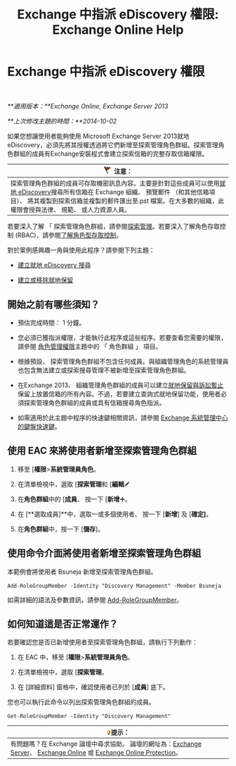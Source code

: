 ﻿---
title: 'Exchange 中指派 eDiscovery 權限: Exchange Online Help'
TOCTitle: Exchange 中指派 eDiscovery 權限
ms:assetid: 729e09d8-614b-431f-ae04-ae41fb4c628e
ms:mtpsurl: https://technet.microsoft.com/zh-tw/library/Dd298059(v=EXCHG.150)
ms:contentKeyID: 50473480
ms.date: 05/23/2018
mtps_version: v=EXCHG.150
ms.translationtype: MT
---

# Exchange 中指派 eDiscovery 權限

 

_**適用版本：**Exchange Online, Exchange Server 2013_

_**上次修改主題的時間：**2014-10-02_

如果您想讓使用者能夠使用 Microsoft Exchange Server 2013就地 eDiscovery，必須先將其授權透過將它們新增至探索管理角色群組。探索管理角色群組的成員有Exchange安裝程式會建立探索信箱的完整存取信箱權限。

<table>
<thead>
<tr class="header">
<th><img src="images/Dd876857.Caution(EXCHG.150).gif" title="注意" alt="注意" />注意：</th>
</tr>
</thead>
<tbody>
<tr class="odd">
<td>探索管理角色群組的成員可存取機密訊息內容。主要是針對這些成員可以使用<a href="in-place-ediscovery-exchange-2013-help.md">就地 eDiscovery</a>搜尋所有信箱在 Exchange 組織、 預覽郵件 （和其他信箱項目）、 將其複製到探索信箱並複製的郵件匯出至.pst 檔案。在大多數的組織，此權限會授與法律、 規範、 或人力資源人員。<br />
</td>
</tr>
</tbody>
</table>


若要深入了解 「 探索管理角色群組，請參閱[探索管理](discovery-management-exchange-2013-help.md)。若要深入了解角色存取控制 (RBAC)，請參閱[了解角色型存取控制](understanding-role-based-access-control-exchange-2013-help.md)。

對於案例感興趣一角與使用此程序？請參閱下列主題：

  - [建立就地 eDiscovery 搜尋](create-an-in-place-ediscovery-search-exchange-2013-help.md)

  - [建立或移除就地保留](create-or-remove-an-in-place-hold-exchange-2013-help.md)

## 開始之前有哪些須知？

  - 預估完成時間： 1 分鐘。

  - 您必須已獲指派權限，才能執行此程序或這些程序。若要查看您需要的權限，請參閱 [角色管理權限](role-management-permissions-exchange-2013-help.md)主題中的 「 角色群組 」 項目。

  - 根據預設， 探索管理角色群組不包含任何成員。與組織管理角色的系統管理員也包含無法建立或探索搜尋管理不被新增至探索管理角色群組。

  - 在Exchange 2013、 組織管理角色群組的成員可以建立[就地保留與訴訟暫止](in-place-hold-and-litigation-hold-exchange-2013-help.md)保留上放置信箱的所有內容。不過，若要建立查詢式就地保留功能，使用者必須探索管理角色群組的成員或具有信箱搜尋角色指派。

  - 如需適用於此主題中程序的快速鍵相關資訊，請參閱 [Exchange 系統管理中心的鍵盤快速鍵](keyboard-shortcuts-in-the-exchange-admin-center-exchange-online-protection-help.md)。

## 使用 EAC 來將使用者新增至探索管理角色群組

1.  移至 \[**權限**\>**系統管理員角色**。

2.  在清單檢視中，選取 \[**探索管理**和 \[**編輯**![編輯圖示](images/JJ218640.6f53ccb2-1f13-4c02-bea0-30690e6ea71d(EXCHG.150).gif "編輯圖示")

3.  在**角色群組**中的 \[**成員**、 按一下 \[**新增**![加入圖示](images/JJ218640.c1e75329-d6d7-4073-a27d-498590bbb558(EXCHG.150).gif "加入圖示")。

4.  在 \[**選取成員\]**中，選取一或多個使用者、 按一下 \[**新增**\] 及 \[**確定\]**。

5.  在**角色群組**中，按一下 \[**儲存**\]。

## 使用命令介面將使用者新增至探索管理角色群組

本範例會將使用者 Bsuneja 新增至探索管理角色群組。

    Add-RoleGroupMember -Identity "Discovery Management" -Member Bsuneja

如需詳細的語法及參數資訊，請參閱 [Add-RoleGroupMember](https://technet.microsoft.com/zh-tw/library/dd638207\(v=exchg.150\))。

## 如何知道這是否正常運作？

若要確認您是否已新增使用者至探索管理角色群組，請執行下列動作：

1.  在 EAC 中，移至 \[**權限**\>**系統管理員角色**。

2.  在清單檢視中，選取 \[**探索管理**。

3.  在 \[詳細資料\] 窗格中，確認使用者已列於 \[**成員**\] 底下。

您也可以執行此命令以列出探索管理角色群組的成員。

    Get-RoleGroupMember -Identity "Discovery Management"

<table>
<thead>
<tr class="header">
<th><img src="images/Bb124558.tip(EXCHG.150).gif" title="提示" alt="提示" />提示：</th>
</tr>
</thead>
<tbody>
<tr class="odd">
<td>有問題嗎？在 Exchange 論壇中尋求協助。 論壇的網址為：<a href="https://go.microsoft.com/fwlink/p/?linkid=60612">Exchange Server</a>、 <a href="https://go.microsoft.com/fwlink/p/?linkid=267542">Exchange Online</a> 或 <a href="https://go.microsoft.com/fwlink/p/?linkid=285351">Exchange Online Protection</a>。</td>
</tr>
</tbody>
</table>

